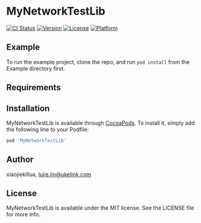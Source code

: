 # MyNetworkTestLib

[![CI Status](https://img.shields.io/travis/xiaojiekillua/MyNetworkTestLib.svg?style=flat)](https://travis-ci.org/xiaojiekillua/MyNetworkTestLib)
[![Version](https://img.shields.io/cocoapods/v/MyNetworkTestLib.svg?style=flat)](https://cocoapods.org/pods/MyNetworkTestLib)
[![License](https://img.shields.io/cocoapods/l/MyNetworkTestLib.svg?style=flat)](https://cocoapods.org/pods/MyNetworkTestLib)
[![Platform](https://img.shields.io/cocoapods/p/MyNetworkTestLib.svg?style=flat)](https://cocoapods.org/pods/MyNetworkTestLib)

## Example

To run the example project, clone the repo, and run `pod install` from the Example directory first.

## Requirements

## Installation

MyNetworkTestLib is available through [CocoaPods](https://cocoapods.org). To install
it, simply add the following line to your Podfile:

```ruby
pod 'MyNetworkTestLib'
```

## Author

xiaojiekillua, lujie.lin@ukelink.com

## License

MyNetworkTestLib is available under the MIT license. See the LICENSE file for more info.

